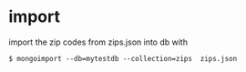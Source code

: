 # import
import the zip codes from zips.json into db with
```
$ mongoimport --db=mytestdb --collection=zips  zips.json
```